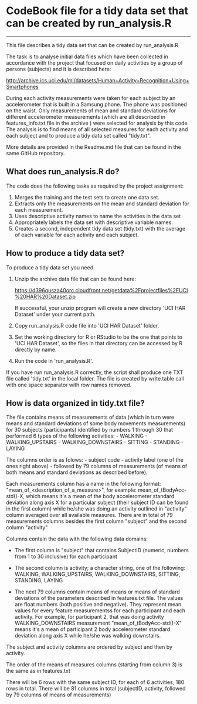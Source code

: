 # CodeBook file for a tidy data set that can be created by run_analysis.R #
* * *
This file describes a tidy data set that can be created by run_analysis.R

The task is to analyse initial data files which have been collected in accordance with
the project that focused on daily activities by a group of persons (subjects) and it is described here:

http://archive.ics.uci.edu/ml/datasets/Human+Activity+Recognition+Using+Smartphones 

During each activity measurements were taken for each subject by an accelerometer that is built in a Samsung phone. The phone was positioned on the waist. Only measurements of mean and standard deviations for different accelerometer measurements (which are all described in features_info.txt file in the archive ) were selected for analysis by this code.
The analysis is to find means of all selected measures for each activity and each subject and to produce a tidy data set called "tidy.txt".

More details are provided in the Readme.md file that can be found in the same GitHub repository.

## What does run_analysis.R do? ##

The code does the following tasks as required by the project assignment:

1. Merges the training and the test sets to create one data set.
2. Extracts only the measurements on the mean and standard deviation for each measurement. 
3. Uses descriptive activity names to name the activities in the data set
4. Appropriately labels the data set with descriptive variable names. 
5. Creates a second, independent tidy data set (tidy.txt) with the average of each variable 
   for each activity and each subject.

## How to produce a tidy data set? ##

To produce a tidy data set you need:

1.  Unzip the archive data file that can be found here:

	https://d396qusza40orc.cloudfront.net/getdata%2Fprojectfiles%2FUCI%20HAR%20Dataset.zip 
	
	If successful, your unzip program will create a new directory 'UCI HAR Dataset' under your current path.

2.	Copy run_analysis.R code file into 'UCI HAR Dataset' folder.

3.	Set the working directory for R or RStudio to be the one that points to 'UCI HAR Dataset', so the files 	in that directory can be accessed by R directly by name.

4.	Run the code in 'run_analysis.R'.

If you have run run_analysis.R correctly, the script shall produce one TXT file called 'tidy.txt' in the local folder. The file is created by write.table call with one space separator with row names removed.

## How is data organized in tidy.txt file? ##

The file contains means of measurements of data (which in turn were means and standard deviations of some body movements measurements) for 30 subjects (participants) identified by numbers 1 through 30 that performed 6 types of the following activities:
    - WALKING
    - WALKING_UPSTAIRS
    - WALKING_DOWNSTAIRS
    - SITTING
    - STANDING
    - LAYING

The columns order is as folows:
    - subject code
    - activity label (one of the ones right above)
    - followed by 79 columns of measurements (of means of both means and standard deviations as described before).
    
Each measurements column has a name in the following format: "mean_of_<description_of_a_measure>", for example:
mean_of_tBodyAcc-std()-X, which means it's a mean of the body accelerometer standard deviation along axis X for a particular subject (their subject ID can be found in the first column) while he/she was doing an activity outlined in "activity" column averaged over all available measures. 
There are in total of 79 measurements columns besides the first column "subject" and the second column "activity"

Columns contain the data with the following data domains:

* The first column is "subject" that contains SubjectID (numeric, numbers from 1 to 30 inclusive) 
  for each participant  

* The second column is activity; a character string, one of the following: WALKING, WALKING_UPSTAIRS, WALKING_DOWNSTAIRS, SITTING, STANDING, LAYING

* The next 79 columns contain means of means or means of standard deviations of the parameters 
  described in features.txt file. The values are float numbers (both positive and negative). They represent mean values for every feature measurementss for each participant and each activity.
  For example, for participant 2, that was doing activity WALKING_DOWNSTAIRS measurement "mean_of_tBodyAcc-std()-X" means it's a mean of participant 2 body accelerometer standard deviation along axis X while he/she was walking downstairs.
  
The subject and activity columns are ordered by subject and then by activity.

The order of the means of measures columns (starting from column 3) is the same as in features.txt

There will be 6 rows with the same subject ID, for each of 6 activities, 180 rows in total.
There will be 81 columns in total (subjectID, activity, followed by 79 columns of means of measurements)

